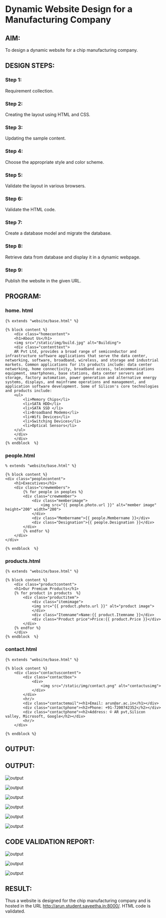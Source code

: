 # Dynamic Website Design for a Manufacturing Company
## AIM:
To design a dynamic website for a chip manufacturing company.

## DESIGN STEPS:
### Step 1: 
Requirement collection.
### Step 2:
Creating the layout using HTML and CSS.
### Step 3:
Updating the sample content.
### Step 4:
Choose the appropriate style and color scheme.
### Step 5:
Validate the layout in various browsers.
### Step 6:
Validate the HTML code.
### Step 7:
Create a database model and migrate the database.
### Step 8:
Retrieve data from database and display it in a dynamic webpage.
### Step 9:
Publish the website in the given URL.

## PROGRAM:
### home. html
```
{% extends "website/base.html" %}

{% block content %}
    <div class="homecontent">    
    <h1>About Us</h1>
    <img src="/static/img/build.jpg" alt="Building">
    <div class="contenttext">
    AR Pvt Ltd, provides a broad range of semiconductor and infrastructure software applications that serve the data center, networking, software, broadband, wireless, and storage and industrial markets. Common applications for its products include: data center networking, home connectivity, broadband access, telecommunications equipment, smartphones, base stations, data center servers and storage, factory automation, power generation and alternative energy systems, displays, and mainframe operations and management, and application software development. Some of Silicon's core technologies and products include:
    <ul>
        <li>Memory Chips</li>
        <li>SATA HDD</li>
        <li>SATA SSD </li>
        <li>Broadband Modems</li>
        <li>Wifi Devices</li>
        <li>Switching Devices</li>
        <li>Optical Sensors</li>
    </ul> 
    </div>
    </div>
{% endblock  %}
```
### people.html
```
% extends "website/base.html" %}

{% block content %}
<div class="peoplecontent">
    <h1>Executives</h1>
    <div class="crewmembers">
        {% for people in peoples %}
        <div class="crewmember">
            <div class="memberimage">
                <img src="{{ people.photo.url }}" alt="member image" height="200" width="200">
            </div>
            <div class="Membername">{{ people.Membername }}</div>
            <div class="Designation">{{ people.Designation }}</div>
        </div>
        {% endfor %}
    </div>
</div>

{% endblock  %}
```
### products.html
```
{% extends "website/base.html" %}

{% block content %}
    <div class="productcontent">    
    <h1>Our Premium Products</h1>
    {% for product in products  %}
        <div class="productitem"> 
            <div class="itemimage">
            <img src="{{ product.photo.url }}" alt="product image">
            </div>
            <div class="Itemname">Name:{{ product.Itemname }}</div>
            <div class="Product price">Price:{{ product.Price }}</div>
        </div>
    {% endfor %}
    </div>
{% endblock  %}

```
### contact.html
```
{% extends "website/base.html" %}

{% block content %}
    <div class="contactuscontent">
        <div class="contactbox">
            <div>
                <img src="/static/img/contact.png" alt="contactusimg">
            </div>
        </div>
        <hr/>
        <div class="contactemail"><h1>Email: arun@ar.ac.in</h1></div>
        <div class="contactphone"><h2>Phone: +91-7200742352</h2></div>
        <div class="contactphone"><h2>Address: © AR pvt,Silicon valley, Microsoft, Google</h2></div>
        <hr/>
    </div>

{% endblock %}

```
## OUTPUT:

## OUTPUT:
![output](./static/img/o1.png)

![output](./static/img/o2.png)

![output](./static/img/o3.png)

![output](./static/img/o4.png)

![output](./static/img/o5.png)

![output](./static/img/o6.png)

## CODE VALIDATION REPORT:
![output](./static/img/v1.png)

![output](./static/img/v2.png)

![output](./static/img/v3.png)


## RESULT:
Thus a website is designed for the chip manufacturing company and is hosted in the URL http://arun.student.saveetha.in:8000/. HTML code is validated.
